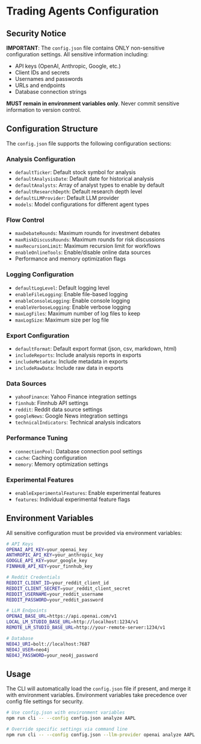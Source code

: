 # Trading Agents Configuration

## Security Notice

**IMPORTANT**: The `config.json` file contains ONLY non-sensitive configuration settings. All sensitive information including:

- API keys (OpenAI, Anthropic, Google, etc.)
- Client IDs and secrets
- Usernames and passwords
- URLs and endpoints
- Database connection strings

**MUST remain in environment variables only**. Never commit sensitive information to version control.

## Configuration Structure

The `config.json` file supports the following configuration sections:

### Analysis Configuration
- `defaultTicker`: Default stock symbol for analysis
- `defaultAnalysisDate`: Default date for historical analysis
- `defaultAnalysts`: Array of analyst types to enable by default
- `defaultResearchDepth`: Default research depth level
- `defaultLLMProvider`: Default LLM provider
- `models`: Model configurations for different agent types

### Flow Control
- `maxDebateRounds`: Maximum rounds for investment debates
- `maxRiskDiscussRounds`: Maximum rounds for risk discussions
- `maxRecursionLimit`: Maximum recursion limit for workflows
- `enableOnlineTools`: Enable/disable online data sources
- Performance and memory optimization flags

### Logging Configuration
- `defaultLogLevel`: Default logging level
- `enableFileLogging`: Enable file-based logging
- `enableConsoleLogging`: Enable console logging
- `enableVerboseLogging`: Enable verbose logging
- `maxLogFiles`: Maximum number of log files to keep
- `maxLogSize`: Maximum size per log file

### Export Configuration
- `defaultFormat`: Default export format (json, csv, markdown, html)
- `includeReports`: Include analysis reports in exports
- `includeMetadata`: Include metadata in exports
- `includeRawData`: Include raw data in exports

### Data Sources
- `yahooFinance`: Yahoo Finance integration settings
- `finnhub`: Finnhub API settings
- `reddit`: Reddit data source settings
- `googleNews`: Google News integration settings
- `technicalIndicators`: Technical analysis indicators

### Performance Tuning
- `connectionPool`: Database connection pool settings
- `cache`: Caching configuration
- `memory`: Memory optimization settings

### Experimental Features
- `enableExperimentalFeatures`: Enable experimental features
- `features`: Individual experimental feature flags

## Environment Variables

All sensitive configuration must be provided via environment variables:

```bash
# API Keys
OPENAI_API_KEY=your_openai_key
ANTHROPIC_API_KEY=your_anthropic_key
GOOGLE_API_KEY=your_google_key
FINNHUB_API_KEY=your_finnhub_key

# Reddit Credentials
REDDIT_CLIENT_ID=your_reddit_client_id
REDDIT_CLIENT_SECRET=your_reddit_client_secret
REDDIT_USERNAME=your_reddit_username
REDDIT_PASSWORD=your_reddit_password

# LLM Endpoints
OPENAI_BASE_URL=https://api.openai.com/v1
LOCAL_LM_STUDIO_BASE_URL=http://localhost:1234/v1
REMOTE_LM_STUDIO_BASE_URL=http://your-remote-server:1234/v1

# Database
NEO4J_URI=bolt://localhost:7687
NEO4J_USER=neo4j
NEO4J_PASSWORD=your_neo4j_password
```

## Usage

The CLI will automatically load the `config.json` file if present, and merge it with environment variables. Environment variables take precedence over config file settings for security.

```bash
# Use config.json with environment variables
npm run cli -- --config config.json analyze AAPL

# Override specific settings via command line
npm run cli -- --config config.json --llm-provider openai analyze AAPL
```